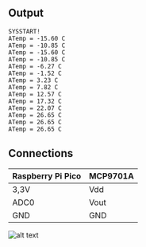## Output
```
SYSSTART!
ATemp = -15.60 C
ATemp = -10.85 C
ATemp = -15.60 C
ATemp = -10.85 C
ATemp = -6.27 C
ATemp = -1.52 C
ATemp = 3.23 C
ATemp = 7.82 C
ATemp = 12.57 C
ATemp = 17.32 C
ATemp = 22.07 C
ATemp = 26.65 C
ATemp = 26.65 C
ATemp = 26.65 C
```
## Connections

| Raspberry Pi Pico  |       MCP9701A     |
| ------------------ | -------------------|
| 3,3V               | Vdd                |
| ADC0               | Vout               |
| GND                | GND                |

![alt text](https://www.raspberrypi.com/documentation/microcontrollers/images/picow-pinout.svg)
